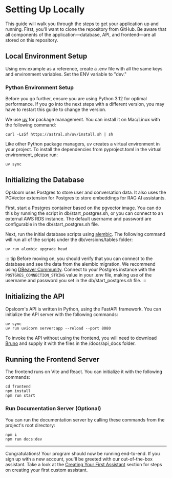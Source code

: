 # Setting Up Locally
This guide will walk you through the steps to get your application up and running. First, you'll want to clone the repository from GitHub. Be aware that all components of the application—database, API, and frontend—are all stored on this repository.

## Local Environment Setup
Using env.example as a reference, create a .env file with all the same keys and environment variables. Set the ENV variable to "dev."

### Python Environment Setup
Before you go further, ensure you are using Python 3.12 for optimal performance. If you go into the next steps with a different version, you may have to restart this guide to change the version.

We use [uv](https://docs.astral.sh/uv/#getting-started) for package management. You can install it on Mac/Linux with the following command:

```
curl -LsSf https://astral.sh/uv/install.sh | sh
```

Like other Python package managers, uv creates a virtual environment in your project. To install the dependencies from pyproject.toml in the virtual environment, please run:

```
uv sync
```

## Initializing the Database
Opsloom uses Postgres to store user and conversation data. It also uses the PGVector extension for Postgres to store embeddings for RAG AI assistants. 

First, start a Postgres container based on the pgvector image. You can do this by running the script in db/start_postgres.sh, or you can connect to an external AWS RDS instance. The default username and password are configurable in the db/start_postgres.sh file.

Next, run the initial database scripts using [alembic](https://alembic.sqlalchemy.org/en/latest/). The following command will run all of the scripts under the db/versions/tables folder:

```
uv run alembic upgrade head
```

::: tip
Before moving on, you should verify that you can connect to the database and see the data from the alembic migration. We recommend using [DBeaver Community](https://dbeaver.io/). Connect to your Postgres instance with the `POSTGRES_CONNECTION_STRING` value in your .env file, making use of the username and password you set in the db/start_postgres.sh file.
:::

## Initializing the API
Opsloom's API is written in Python, using the FastAPI framework. You can initialize the API server with the following commands:

```
uv sync
uv run uvicorn server:app --reload --port 8080
```

To invoke the API without using the frontend, you will need to download [Bruno](https://www.usebruno.com/) and supply it with the files in the /docs/api_docs folder.

## Running the Frontend Server
The frontend runs on Vite and React. You can initialize it with the following commands:

```
cd frontend
npm install
npm run start
```

### Run Documentation Server (Optional)
You can run the documentation server by calling these commands from the project's root directory:

```
npm i
npm run docs:dev
```

---

Congratulations! Your program should now be running end-to-end. If you sign up with a new account, you'll be greeted with our out-of-the-box assistant. Take a look at the [Creating Your First Assistant](./creating-your-first-assistant.md) section for steps on creating your first custom assistant.
